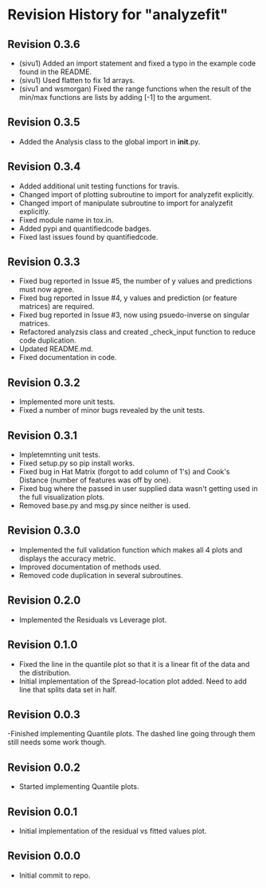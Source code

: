 # Revision History for "analyzefit"

## Revision 0.3.6
- (sivu1) Added an import statement and fixed a typo in the example
  code found in the README.
- (sivu1) Used flatten to fix 1d arrays.
- (sivu1 and wsmorgan) Fixed the range functions when the result of the min/max functions
  are lists by adding [-1] to the argument.

## Revision 0.3.5
- Added the Analysis class to the global import in __init__.py.

## Revision 0.3.4
- Added additional unit testing functions for travis.
- Changed import of plotting subroutine to import for analyzefit explicitly.
- Changed import of manipulate subroutine to import for analyzefit explicitly.
- Fixed module name in tox.in.
- Added pypi and quantifiedcode badges.
- Fixed last issues found by quantifiedcode.

## Revision 0.3.3
- Fixed bug reported in Issue #5, the number of y values and predictions must now agree.
- Fixed bug reported in Issue #4, y values and prediction (or feature matrices) are required.
- Fixed bug reported in Issue #3, now using psuedo-inverse on singular matrices.
- Refactored analyzsis class and created _check_input function to reduce code duplication.
- Updated README.md.
- Fixed documentation in code.

## Revision 0.3.2
- Implemented more unit tests.
- Fixed a number of minor bugs revealed by the unit tests.

## Revision 0.3.1
- Impletemnting unit tests.
- Fixed setup.py so pip install works.
- Fixed bug in Hat Matrix (forgot to add column of 1's) and Cook's
  Distance (number of features was off by one).
- Fixed bug where the passed in user supplied data wasn't getting used
  in the full visualization plots.
- Removed base.py and msg.py since neither is used.

## Revision 0.3.0
- Implemented the full validation function which makes all 4 plots and
  displays the accuracy metric.
- Improved documentation of methods used.
- Removed code duplication in several subroutines.

## Revision 0.2.0
- Implemented the Residuals vs Leverage plot.

## Revision 0.1.0
- Fixed the line in the quantile plot so that it is a linear fit of
  the data and the distribution.
- Initial implementation of the Spread-location plot added. Need to
  add line that splits data set in half.

## Revision 0.0.3
-Finished implementing Quantile plots. The dashed line going through
 them still needs some work though.

## Revision 0.0.2
- Started implementing Quantile plots.

## Revision 0.0.1
- Initial implementation of the residual vs fitted values plot.

## Revision 0.0.0

- Initial commit to repo.
